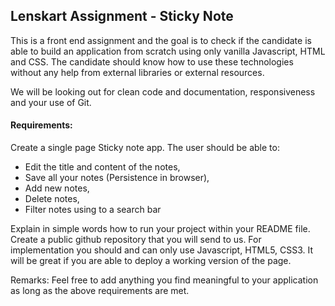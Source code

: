 ## Lenskart Assignment - Sticky Note

This is a front end assignment and the goal is to check if the candidate is able to build an application from scratch using only vanilla Javascript, HTML and CSS. The candidate should know how to use these technologies without any help from external libraries or external resources.

We will be looking out for clean code and documentation, responsiveness and your use of Git.

#### Requirements:
Create a single page Sticky note app. The user should be able to:
- Edit the title and content of the notes,
- Save all your notes (Persistence in browser),
- Add new notes,
- Delete notes,
- Filter notes using to a search bar

Explain in simple words how to run your project within your README file. Create a public github repository that you will send to us.
For implementation you should and can only use Javascript, HTML5, CSS3. It will be great if you are able to deploy a working version of the page.

Remarks:
Feel free to add anything you find meaningful to your application as long as the above requirements are met.
